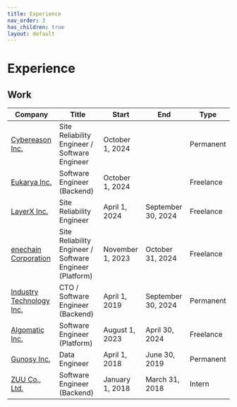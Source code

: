 ```yaml
---
title: Experience
nav_order: 3
has_children: true
layout: default
---
```


# Experience

## Work

| Company                 | Title                                                  | Start           | End                 | Type      |
| ----------------------- | ------------------------------------------------------ | --------------- | ------------------- | --------- |
| [Cybereason Inc.](cybereason.md)         | Site Reliability Engineer / Software Engineer          | October 1, 2024 |                     | Permanent |
| [Eukarya Inc.](eukarya.md)            | Software Engineer (Backend)                          | October 1, 2024 |                     | Freelance |
| [LayerX Inc.](layerx.md)             | Site Reliability Engineer                              | April 1, 2024   | September 30, 2024  | Freelance |
| [enechain Corporation](enechain.md)    | Site Reliability Engineer / Software Engineer (Platform) | November 1, 2023| October 31, 2024    | Freelance |
| [Industry Technology Inc.](industry_technology.md)| CTO / Software Engineer (Backend)                      | April 1, 2019   | September 30, 2024  | Permanent |
| [Algomatic Inc.](algomatic.md)          | Software Engineer (Platform)                         | August 1, 2023  | April 30, 2024      | Freelance |
| [Gunosy Inc.](gunosy.md)             | Data Engineer                                          | April 1, 2018   | June 30, 2019       | Permanent |
| [ZUU Co., Ltd.](zuu.md)           | Software Engineer (Backend)                          | January 1, 2018 | March 31, 2018      | Intern    |

